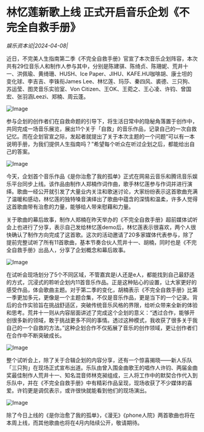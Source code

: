 # 林忆莲新歌上线 正式开启音乐企划《不完全自救手册》

*娱乐资本论|2024-04-08|*

近日，不完美人生指南第二季《不完全自救手册》官宣了本次音乐企划阵容，本次共有29位音乐人和制作人参与其中，分别是陈建骐、陈绮贞、陈珊妮、荒井十一、洪佩瑜、黄绮珊、HUSH、Ice Paper、JIHU、KAFE.HU咖啡胡、康士坦的变化球、李吉吉、李铢衔James Lee、林忆莲、玛莎、秦四风、裘德、三只狗、苏运莹、图灵音乐实验室、Von Citizen、王OK、王菀之、王心凌、许钧、曾国宏、张羽涵Leezi、郑楠、周云蓬。

![Image](http://static.ylzbl.com/uploads/ueditor/php/upload/image/20240408/1712560442933404.png)

参与企划的创作者们在自救命题的引导下，将生活日常中的隐秘角落置于创作中，共同完成一场音乐展览，展出11个关于「自救」的音乐作品，记录自己的一次自救记忆。而在企划官宣之际，发起者就提出了关于本次主题的一个问题“可以有一本说明手册，为我们提供人生指南吗？”希望每个听众在听过企划之后，都能给出自己的答案。

![Image](http://static.ylzbl.com/uploads/ueditor/php/upload/image/20240408/1712560443592270.png)

今天，企划首个音乐作品《是你治愈了我的孤单》正式在网易云音乐和腾讯音乐娱乐平台同步上线。该作品由制作人郑楠作词作曲，歌手林忆莲参与作词并进行演绎。歌曲一经公开就引发了大量业内关注和歌迷讨论，大家纷纷表示这首歌曲充满了温暖和感动，林忆莲的独特嗓音演绎出了歌曲中蕴含的深情和温柔，许多人觉得这首歌曲带有治愈的力量，能够给人带来慰藉和力量。

关于歌曲的幕后故事，制作人郑楠在昨天举办的《不完全自救手册》超前媒体试听会上也进行了分享，表示自己发给林忆莲demo后，林忆莲表示很喜欢，两个人很快确认了制作方向完成了这首歌。这次的活动邀请了20多家媒体代表参与，除了提前完整试听了所有11首歌曲，基本节奏合伙人荒井十一、胡楠，同时也是《不完全自救手册》出品人，分享了企划概念和幕后故事。

![Image](http://static.ylzbl.com/uploads/ueditor/php/upload/image/20240408/1712560443673728.png)

在试听会现场划分了5个不同区域，不管嘉宾是i人还是e人，都能找到自己最舒适的方式，沉浸式的聆听企划内11首音乐作品。正是这种贴心的设置，让大家更好的感受作品，体会歌曲主题。对于第二季的变化，胡楠表示《不完全自救手册》比第一季更加多元，更像是一个主题合集，不仅是音乐作品，更是当下的一个记录。背后的合作实验旨在挑战舒适区，突破传统音乐风格的界限，给听众带来全新的体验和思考。荒井十一则从内容层面讲述了完成这个企划的意义：“透过合作，能够开创很多新的领域，敢于挑战更多不同的事情。透过这种模式，我收获了很多关于我自己的一个自救的方法。”这种企划合作不仅拓展了音乐的创作领域，更让创作者们在合作中不断突破成长。

![Image](http://static.ylzbl.com/uploads/ueditor/php/upload/image/20240408/1712560444681449.png)

整个试听会上，除了关于合辑企划的内容分享，还有一个惊喜揭晓——新人乐队「三只狗」在现场正式宣布出道。乐队由曾入围金曲歌王的唱作人许钧、两届金曲奖最佳制作人荒井十一、知名混音师林克昶组成，三人将工作中的默契合作代入到乐队中，并在《不完全自救手册》中有精彩作品呈现，现场收获了不少媒体的喜爱。许钧更是调侃表示，或许很快就能看到他们的现场演出。

![Image](http://static.ylzbl.com/uploads/ueditor/php/upload/image/20240408/1712560445468771.png)

除了今日上线的《是你治愈了我的孤单》，《漫无》《phone人院》两首歌曲也将在本周上线，而其他歌曲也将在4月内陆续公开，敬请期待。

